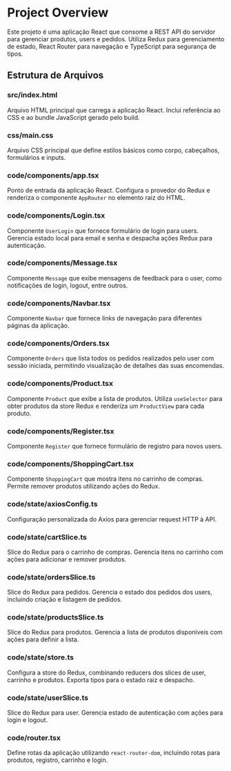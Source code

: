 # Project Overview
Este projeto é uma aplicação React que consome a REST API do servidor para gerenciar produtos, users e pedidos. Utiliza Redux para gerenciamento de estado, React Router para navegação e TypeScript para segurança de tipos.

## Estrutura de Arquivos

### src/index.html
Arquivo HTML principal que carrega a aplicação React. Inclui referência ao CSS e ao bundle JavaScript gerado pelo build.

### css/main.css
Arquivo CSS principal que define estilos básicos como corpo, cabeçalhos, formulários e inputs.

### code/components/app.tsx
Ponto de entrada da aplicação React. Configura o provedor do Redux e renderiza o componente `AppRouter` no elemento raiz do HTML.

### code/components/Login.tsx
Componente `UserLogin` que fornece formulário de login para users. Gerencia estado local para email e senha e despacha ações Redux para autenticação.

### code/components/Message.tsx
Componente `Message` que exibe mensagens de feedback para o user, como notificações de login, logout, entre outros.

### code/components/Navbar.tsx
Componente `Navbar` que fornece links de navegação para diferentes páginas da aplicação.

### code/components/Orders.tsx
Componente `Orders` que lista todos os pedidos realizados pelo user com sessão iniciada, permitindo visualização de detalhes das suas encomendas.

### code/components/Product.tsx
Componente `Product` que exibe a lista de produtos. Utiliza `useSelector` para obter produtos da store Redux e renderiza um `ProductView` para cada produto.

### code/components/Register.tsx
Componente `Register` que fornece formulário de registro para novos users.

### code/components/ShoppingCart.tsx
Componente `ShoppingCart` que mostra itens no carrinho de compras. Permite remover produtos utilizando ações do Redux.

### code/state/axiosConfig.ts
Configuração personalizada do Axios para gerenciar request HTTP à API.

### code/state/cartSlice.ts
Slice do Redux para o carrinho de compras. Gerencia itens no carrinho com ações para adicionar e remover produtos.

### code/state/ordersSlice.ts
Slice do Redux para pedidos. Gerencia o estado dos pedidos dos users, incluindo criação e listagem de pedidos.

### code/state/productsSlice.ts
Slice do Redux para produtos. Gerencia a lista de produtos disponíveis com ações para definir a lista.

### code/state/store.ts
Configura a store do Redux, combinando reducers dos slices de user, carrinho e produtos. Exporta tipos para o estado raiz e despacho.

### code/state/userSlice.ts
Slice do Redux para user. Gerencia estado de autenticação com ações para login e logout.

### code/router.tsx
Define rotas da aplicação utilizando `react-router-dom`, incluindo rotas para produtos, registro, carrinho e login.